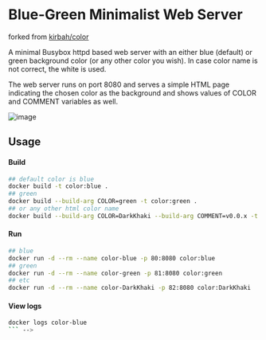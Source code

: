 # Blue-Green Minimalist Web Server

forked from [kirbah/color](https://github.com/kirbah/color)

A minimal Busybox httpd based web server with an either blue (default) or green background color (or any other color you wish). In case color name is not correct, the white is used.

The web server runs on port 8080 and serves a simple HTML page indicating the chosen color as the background and shows values of COLOR and COMMENT variables as well.

![image](https://github.com/kirbah/color/assets/3257689/3fb80c2c-1e00-434b-8f0e-902321a4f8c8)


## Usage

#### Build

```bash
## default color is blue
docker build -t color:blue .
## green
docker build --build-arg COLOR=green -t color:green .
## or any other html color name
docker build --build-arg COLOR=DarkKhaki --build-arg COMMENT=v0.0.x -t color:DarkKhaki .

```

#### Run

```bash
## blue
docker run -d --rm --name color-blue -p 80:8080 color:blue
## green
docker run -d --rm --name color-green -p 81:8080 color:green
## etc
docker run -d --rm --name color-DarkKhaki -p 82:8080 color:DarkKhaki
```

#### View logs

```bash
docker logs color-blue
``` -->
